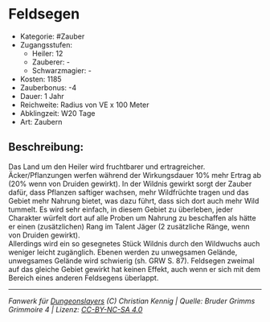 # Feldsegen  
- Kategorie: #Zauber  
- Zugangsstufen:  
  - Heiler: 12  
  - Zauberer: -  
  - Schwarzmagier: -  
- Kosten: 1185  
- Zauberbonus: -4  
- Dauer: 1 Jahr  
- Reichweite: Radius von VE x 100 Meter  
- Abklingzeit: W20 Tage  
- Art: Zaubern     

## Beschreibung:
Das Land um den Heiler wird fruchtbarer und ertragreicher. Äcker/Pflanzungen werfen während der Wirkungsdauer 10% mehr Ertrag ab (20% wenn von Druiden gewirkt). In der Wildnis gewirkt sorgt der Zauber dafür, dass Pflanzen saftiger wachsen, mehr Wildfrüchte tragen und das Gebiet mehr Nahrung bietet, was dazu führt, dass sich dort auch mehr Wild tummelt. Es wird sehr einfach, in diesem Gebiet zu überleben, jeder Charakter würfelt dort auf alle Proben um Nahrung zu beschaffen als hätte er einen (zusätzlichen) Rang im Talent Jäger (2 zusätzliche Ränge, wenn von Druiden gewirkt).<br>Allerdings wird ein so gesegnetes Stück Wildnis durch den Wildwuchs auch weniger leicht zugänglich. Ebenen werden zu unwegsamen Gelände, unwegsames Gelände wird schwierig (sh. GRW S. 87). Feldsegen zweimal auf das gleiche Gebiet gewirkt hat keinen Effekt, auch wenn er sich mit dem Bereich eines anderen Feldsegens überlappt.


___
*Fanwerk für [Dungeonslayers](https://www.dungeonslayers.net/) (C) Christian Kennig | Quelle: Bruder Grimms Grimmoire 4 | Lizenz: [CC-BY-NC-SA 4.0](https://creativecommons.org/licenses/by-nc-sa/4.0/deed.de)*